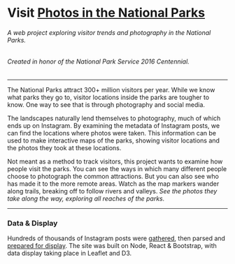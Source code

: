 # Visit [Photos in the National Parks](http://photosinthenationalparks.com)  
###### *A web project exploring visitor trends and photography in the National Parks.*  
###### *Created in honor of the National Park Service 2016 Centennial.*

* * * 
The National Parks attract 300+ million visitors per year.  While we know what parks they go to, visitor locations inside the parks are tougher to know.  One way to see that is through photography and social media.  

The landscapes naturally lend themselves to photography, much of which ends up on Instagram.  By examining the metadata of Instagram posts, we can find the locations where photos were taken.  This information can be used to make interactive maps of the parks, showing visitor locations and the photos they took at these locations.  

Not meant as a method to track visitors, this project wants to examine how people visit the parks.  You can see the ways in which many different people choose to photograph the common attractions.  But you can also see who has made it to the more remote areas.  Watch as the map markers wander along trails, breaking off to follow rivers and valleys.  *See the photos they take along the way, exploring all reaches of the parks.*


* * * 
### Data & Display
Hundreds of thousands of Instagram posts were [gathered](https://github.com/jefarrell/Python-Instagram_API_Scripts), then parsed and [prepared for display](https://github.com/jefarrell/Mapping_Instagram_Data).  The site was built on Node, React & Bootstrap, with data display taking place in Leaflet and D3.
